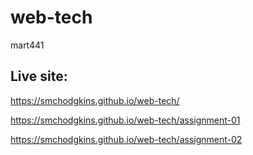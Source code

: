 # web-tech
mart441
## Live site:
https://smchodgkins.github.io/web-tech/

https://smchodgkins.github.io/web-tech/assignment-01

https://smchodgkins.github.io/web-tech/assignment-02
